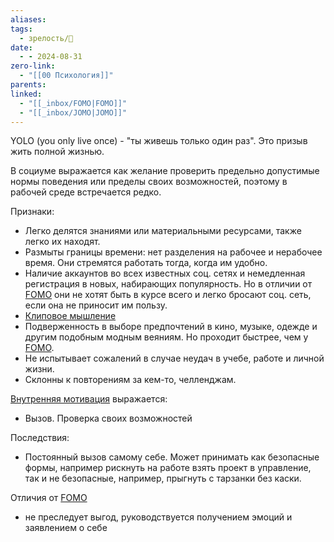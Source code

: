 ```yaml
---
aliases: 
tags:
  - зрелость/🌱
date:
  - - 2024-08-31
zero-link:
  - "[[00 Психология]]"
parents: 
linked:
  - "[[_inbox/FOMO|FOMO]]"
  - "[[_inbox/JOMO|JOMO]]"
---
```

YOLO (you only live once) - "ты живешь только один раз". Это призыв жить полной жизнью.

В социуме выражается как желание проверить предельно допустимые нормы поведения или пределы своих возможностей, поэтому в рабочей среде встречается редко.

Признаки:
- Легко делятся знаниями или материальными ресурсами, также легко их находят.
- Размыты границы времени: нет разделения на рабочее и нерабочее время. Они стремятся работать тогда, когда им удобно.
- Наличие аккаунтов во всех известных соц. сетях и немедленная регистрация в новых, набирающих популярность. Но в отличии от [FOMO](_inbox/FOMO.md) они не хотят быть в курсе всего и легко бросают соц. сеть, если она не приносит им пользу.
- [Клиповое мышление](_inbox/Клиповое%20мышление.md)
- Подверженность в выборе предпочтений в кино, музыке, одежде и другим подобным модным веяниям. Но проходит быстрее, чем у [FOMO](_inbox/FOMO.md).
- Не испытывает сожалений в случае неудач в учебе, работе и личной жизни.
- Склонны к повторениям за кем-то, челленджам.

[Внутренняя мотивация](knowledge/productivity/other/Внутренняя%20мотивация.md) выражается:
- Вызов. Проверка своих возможностей

Последствия:
- Постоянный вызов самому себе. Может принимать как безопасные формы, например рискнуть на работе взять проект в управление, так и не безопасные, например, прыгнуть с тарзанки без каски.

Отличия от [FOMO](_inbox/FOMO.md)
- не преследует выгод, руководствуется получением эмоций и заявлением о себе